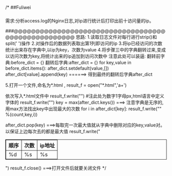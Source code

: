 /*
##Fuliwei
#####
需求:分析access.log的Nginx日志,对ip进行统计后打印出前十访问量的ip。

###@@@@@@@@@@@@@@@@@@@@@@@@@@@@@@@@@@@@@@@@@@@@@@@@@@@
思路:
1.读取日志文件对每行进行strip()和split(' ')操作
2.对操作后的数据列表取出第1列即访问的ip
3.将ip已经访问的次数统计出来存在字典中,以ip为key，次数为value
4.将步骤三中的字典翻转过来,变成以访问次数为key,将统计出来的ip追加到访问次数中
	注意此处可以装逼:
		翻转前字典:before_dict = {}
		翻转后字典:after_dict = {}
				for key,value in before_dict.items():
					after_dict.setdefault(value,[])
					after_dict[value].append(key)
		======> 得到最终的翻转后字典after_dict

5.打开一个文件,命名为*.html , result_f = open("*.html",'a+')

依次写入*.html文件中
result_f.write("<html><table style='border:solid 1px'>") #注此处为数字1字母px,html语言中定义字体的
result_f.write("<th style='border:solid 1px'>顺序</th><th style='border:solid 1px'>次数</th><th style='border:solid 1px'>ip地址</th>")
key = max(after_dict.keys()) ===> 注意字典是无序的,用max方法找出key中出现最大的次数
for i in after_dict[key]:
	result_f.write("<tr><td style='border:solid 1px'>%d</td><td style='border:solid 1px'>%s</td><td style='border:solid 1px'>%s</td></tr>" %(count,key,i))

after_dict.pop(key)  ===>每取完一次最大值就从字典中删除对应的key,value对。以保证上边每次去的都是最大值
result_f.write("</table></html>")
result_f.close()  ===>打开文件后就要关闭文件
*/
